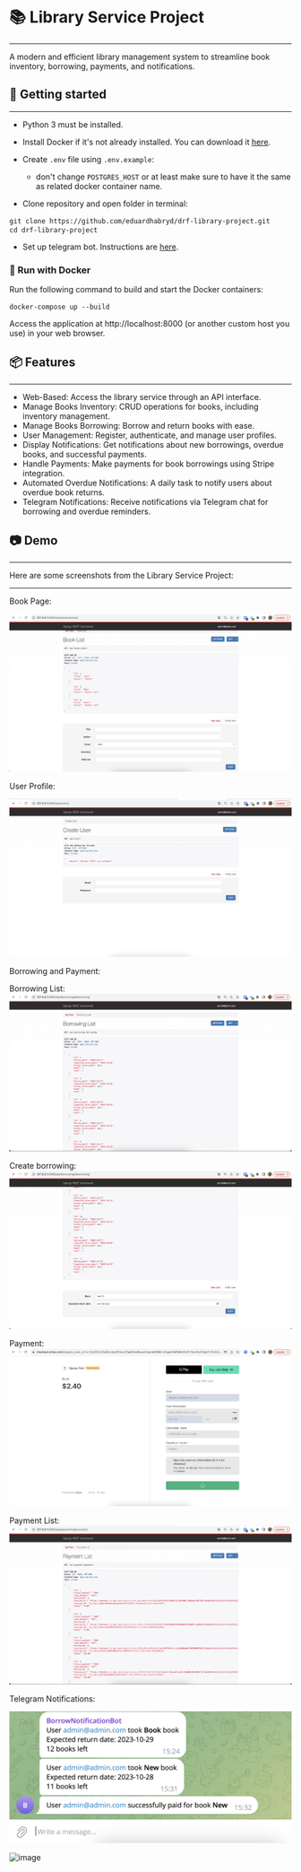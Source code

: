 # 📚 Library Service Project
___
A modern and efficient library management system to streamline book inventory, borrowing, payments, and notifications.

## 🚀 Getting started
___

- Python 3 must be installed.
- Install Docker if it's not already installed. You can download it [here](https://www.docker.com/products/docker-desktop).
- Create `.env` file using `.env.example`:
  
  - don't change `POSTGRES_HOST` or at least make sure to have it the same as related docker container name.
- Clone repository and open folder in terminal:
```shell
git clone https://github.com/eduardhabryd/drf-library-project.git
cd drf-library-project
```
- Set up telegram bot. Instructions are [here](BOT_SETUP.md).

### 🐳 Run with Docker

Run the following command to build and start the Docker containers:
```shell
docker-compose up --build
```
Access the application at http://localhost:8000 (or another custom host you use) in your web browser.

## 📦 Features
___

- Web-Based: Access the library service through an API interface.
- Manage Books Inventory: CRUD operations for books, including inventory management.
- Manage Books Borrowing: Borrow and return books with ease.
- User Management: Register, authenticate, and manage user profiles.
- Display Notifications: Get notifications about new borrowings, overdue books, and successful payments.
- Handle Payments: Make payments for book borrowings using Stripe integration.
- Automated Overdue Notifications: A daily task to notify users about overdue book returns.
- Telegram Notifications: Receive notifications via Telegram chat for borrowing and overdue reminders.


## 📷 Demo
___
Here are some screenshots from the Library Service Project:
___
Book Page:

![Demo](demo/book_list.png)

User Profile:

![Demo](demo/create_user.png)

Borrowing and Payment:

Borrowing List:
![Demo](demo/borrowing_list.png)

Create borrowing:
![Demo](demo/create_borrowings.png)

Payment:
![Demo](demo/payment.png)

Payment List:
![Demo](demo/payment_list.png)

Telegram Notifications:

![Demo](demo/telegram.png)

![image](https://github.com/eduardhabryd/drf-library-project/assets/34722326/779c71c5-9d8d-4c35-bb86-602586f0e6da)

